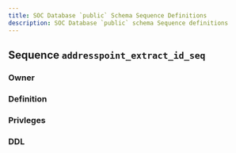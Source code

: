 ```yaml
---
title: SOC Database `public` Schema Sequence Definitions
description: SOC Database `public` schema Sequence definitions
---
```


## Sequence `addresspoint_extract_id_seq`

### Owner

### Definition

### Privleges

### DDL
